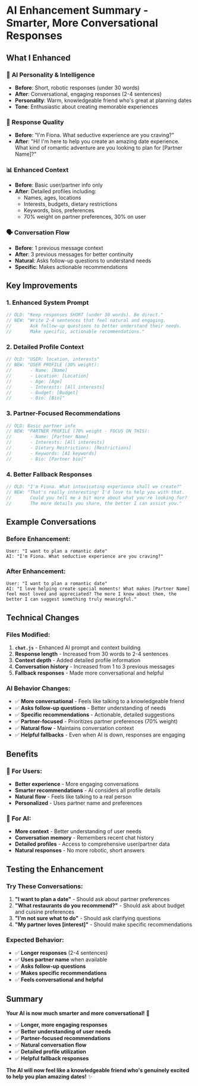 # AI Enhancement Summary - Smarter, More Conversational Responses

## What I Enhanced

### 🧠 **AI Personality & Intelligence**
- **Before**: Short, robotic responses (under 30 words)
- **After**: Conversational, engaging responses (2-4 sentences)
- **Personality**: Warm, knowledgeable friend who's great at planning dates
- **Tone**: Enthusiastic about creating memorable experiences

### 💬 **Response Quality**
- **Before**: "I'm Fiona. What seductive experience are you craving?"
- **After**: "Hi! I'm here to help you create an amazing date experience. What kind of romantic adventure are you looking to plan for [Partner Name]?"

### 📊 **Enhanced Context**
- **Before**: Basic user/partner info only
- **After**: Detailed profiles including:
  - Names, ages, locations
  - Interests, budgets, dietary restrictions
  - Keywords, bios, preferences
  - 70% weight on partner preferences, 30% on user

### 🗣️ **Conversation Flow**
- **Before**: 1 previous message context
- **After**: 3 previous messages for better continuity
- **Natural**: Asks follow-up questions to understand needs
- **Specific**: Makes actionable recommendations

## Key Improvements

### 1. **Enhanced System Prompt**
```javascript
// OLD: "Keep responses SHORT (under 30 words). Be direct."
// NEW: "Write 2-4 sentences that feel natural and engaging. 
//       Ask follow-up questions to better understand their needs.
//       Make specific, actionable recommendations."
```

### 2. **Detailed Profile Context**
```javascript
// OLD: "USER: location, interests"
// NEW: "USER PROFILE (30% weight):
//       - Name: [Name]
//       - Location: [Location] 
//       - Age: [Age]
//       - Interests: [All interests]
//       - Budget: [Budget]
//       - Bio: [Bio]"
```

### 3. **Partner-Focused Recommendations**
```javascript
// OLD: Basic partner info
// NEW: "PARTNER PROFILE (70% weight - FOCUS ON THIS):
//       - Name: [Partner Name]
//       - Interests: [All interests]
//       - Dietary Restrictions: [Restrictions]
//       - Keywords: [AI keywords]
//       - Bio: [Partner bio]"
```

### 4. **Better Fallback Responses**
```javascript
// OLD: "I'm Fiona. What intoxicating experience shall we create?"
// NEW: "That's really interesting! I'd love to help you with that. 
//       Could you tell me a bit more about what you're looking for? 
//       The more details you share, the better I can assist you."
```

## Example Conversations

### **Before Enhancement:**
```
User: "I want to plan a romantic date"
AI: "I'm Fiona. What seductive experience are you craving?"
```

### **After Enhancement:**
```
User: "I want to plan a romantic date"
AI: "I love helping create special moments! What makes [Partner Name] feel most loved and appreciated? The more I know about them, the better I can suggest something truly meaningful."
```

## Technical Changes

### **Files Modified:**
1. **`chat.js`** - Enhanced AI prompt and context building
2. **Response length** - Increased from 30 words to 2-4 sentences
3. **Context depth** - Added detailed profile information
4. **Conversation history** - Increased from 1 to 3 previous messages
5. **Fallback responses** - Made more conversational and helpful

### **AI Behavior Changes:**
- ✅ **More conversational** - Feels like talking to a knowledgeable friend
- ✅ **Asks follow-up questions** - Better understanding of needs
- ✅ **Specific recommendations** - Actionable, detailed suggestions
- ✅ **Partner-focused** - Prioritizes partner preferences (70% weight)
- ✅ **Natural flow** - Maintains conversation context
- ✅ **Helpful fallbacks** - Even when AI is down, responses are engaging

## Benefits

### 🎯 **For Users:**
- **Better experience** - More engaging conversations
- **Smarter recommendations** - AI considers all profile details
- **Natural flow** - Feels like talking to a real person
- **Personalized** - Uses partner name and preferences

### 🤖 **For AI:**
- **More context** - Better understanding of user needs
- **Conversation memory** - Remembers recent chat history
- **Detailed profiles** - Access to comprehensive user/partner data
- **Natural responses** - No more robotic, short answers

## Testing the Enhancement

### **Try These Conversations:**
1. **"I want to plan a date"** - Should ask about partner preferences
2. **"What restaurants do you recommend?"** - Should ask about budget and cuisine preferences
3. **"I'm not sure what to do"** - Should ask clarifying questions
4. **"My partner loves [interest]"** - Should make specific recommendations

### **Expected Behavior:**
- ✅ **Longer responses** (2-4 sentences)
- ✅ **Uses partner name** when available
- ✅ **Asks follow-up questions**
- ✅ **Makes specific recommendations**
- ✅ **Feels conversational and helpful**

## Summary

**Your AI is now much smarter and more conversational!** 🎉

- ✅ **Longer, more engaging responses**
- ✅ **Better understanding of user needs**
- ✅ **Partner-focused recommendations**
- ✅ **Natural conversation flow**
- ✅ **Detailed profile utilization**
- ✅ **Helpful fallback responses**

**The AI will now feel like a knowledgeable friend who's genuinely excited to help you plan amazing dates!** ✨
